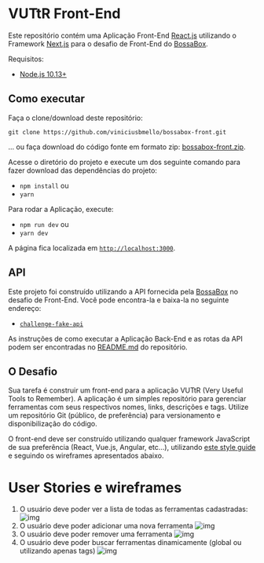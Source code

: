 # VUTtR Front-End

Este repositório contém uma Aplicação Front-End [React.js](https://reactjs.org/) utilizando o Framework [Next.js](https://nextjs.org/) para o desafio de Front-End do [BossaBox](https://bossabox.com/).

Requisitos:
* [Node.js 10.13+](https://nodejs.org/)

## Como executar
Faça o clone/download deste repositório:
```git
git clone https://github.com/viniciusbmello/bossabox-front.git
```
... ou faça download do código fonte em formato zip: [bossabox-front.zip](https://github.com/viniciusbmello/bossabox-front/archive/refs/heads/main.zip).

Acesse o diretório do projeto e execute um dos seguinte comando para fazer download das dependências do projeto:
* `npm install` ou
* `yarn`

Para rodar a Aplicação, execute:
* `npm run dev` ou
* `yarn dev`

A página fica localizada em [`http://localhost:3000`](http://localhost:3000).

## API
Este projeto foi construído utilizando a API fornecida pela [BossaBox](https://bossabox.com/) no desafio de Front-End. Você pode encontra-la e baixa-la no seguinte endereço:
* [`challenge-fake-api`](https://gitlab.com/bossabox/challenge-fake-api/)

As instruções de como executar a Aplicação Back-End e as rotas da API podem ser encontradas no [README.md](https://gitlab.com/bossabox/challenge-fake-api/-/blob/master/README.md) do repositório.

## O Desafio

Sua tarefa é construir um front-end para a aplicação VUTtR (Very Useful Tools to Remember). A aplicação é um simples repositório para gerenciar ferramentas com seus respectivos nomes, links, descrições e tags. Utilize um repositório Git (público, de preferência) para versionamento e disponibilização do código.

O front-end deve ser construído utilizando qualquer framework JavaScript de sua preferência (React, Vue.js, Angular, etc...), utilizando [este style guide](https://xd.adobe.com/spec/6a82c840-1813-4b23-6919-2ac91409d104-1cb3/grid) e seguindo os wireframes apresentados abaixo.

# User Stories e wireframes

1. O usuário deve poder ver a lista de todas as ferramentas cadastradas:
![img](https://bossabox-uploads.s3-sa-east-1.amazonaws.com/challenges/1-home.png)
2. O usuário deve poder adicionar uma nova ferramenta
![img](https://bossabox-uploads.s3-sa-east-1.amazonaws.com/challenges/2-add-tool.png)
3. O usuário deve poder remover uma ferramenta
![img](https://bossabox-uploads.s3-sa-east-1.amazonaws.com/challenges/3-remove-tool.png)
4. O usuário deve poder buscar ferramentas dinamicamente (global ou utilizando apenas tags)
![img](https://bossabox-uploads.s3-sa-east-1.amazonaws.com/challenges/4-search.png)